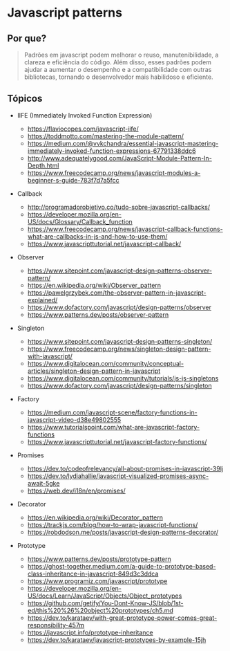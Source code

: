 # Javascript patterns

## Por que?

> Padrões em javascript podem melhorar o reuso, manutenibilidade, a clareza e eficiência do código.
> Além disso, esses padrões podem ajudar a aumentar o desempenho e a compatibilidade
> com outras bibliotecas, tornando o desenvolvedor mais habilidoso e eficiente.

## Tópicos

- IIFE (Immediately Invoked Function Expression)
  - <https://flaviocopes.com/javascript-iife/>
  - <https://toddmotto.com/mastering-the-module-pattern/>
  - <https://medium.com/@vvkchandra/essential-javascript-mastering-immediately-invoked-function-expressions-67791338ddc6>
  - <http://www.adequatelygood.com/JavaScript-Module-Pattern-In-Depth.html>
  - <https://www.freecodecamp.org/news/javascript-modules-a-beginner-s-guide-783f7d7a5fcc>

- Callback
  - <http://programadorobjetivo.co/tudo-sobre-javascript-callbacks/>
  - <https://developer.mozilla.org/en-US/docs/Glossary/Callback_function>
  - <https://www.freecodecamp.org/news/javascript-callback-functions-what-are-callbacks-in-js-and-how-to-use-them/>
  - <https://www.javascripttutorial.net/javascript-callback/>

- Observer
  - <https://www.sitepoint.com/javascript-design-patterns-observer-pattern/>
  - <https://en.wikipedia.org/wiki/Observer_pattern>
  - <https://pawelgrzybek.com/the-observer-pattern-in-javascript-explained/>
  - <https://www.dofactory.com/javascript/design-patterns/observer>
  - <https://www.patterns.dev/posts/observer-pattern>

- Singleton
  - <https://www.sitepoint.com/javascript-design-patterns-singleton/>
  - <https://www.freecodecamp.org/news/singleton-design-pattern-with-javascript/>
  - <https://www.digitalocean.com/community/conceptual-articles/singleton-design-pattern-in-javascript>
  - <https://www.digitalocean.com/community/tutorials/js-js-singletons>
  - <https://www.dofactory.com/javascript/design-patterns/singleton>

- Factory
  - <https://medium.com/javascript-scene/factory-functions-in-javascript-video-d38e49802555>
  - <https://www.tutorialspoint.com/what-are-javascript-factory-functions>
  - <https://www.javascripttutorial.net/javascript-factory-functions/>

- Promises
  - <https://dev.to/codeofrelevancy/all-about-promises-in-javascript-39lj>
  - <https://dev.to/lydiahallie/javascript-visualized-promises-async-await-5gke>
  - <https://web.dev/i18n/en/promises/>

- Decorator
  - <https://en.wikipedia.org/wiki/Decorator_pattern>
  - <https://trackjs.com/blog/how-to-wrap-javascript-functions/>
  - <https://robdodson.me/posts/javascript-design-patterns-decorator/>

- Prototype
  - <https://www.patterns.dev/posts/prototype-pattern>
  - <https://ghost-together.medium.com/a-guide-to-prototype-based-class-inheritance-in-javascript-849d3c3ddca>
  - <https://www.programiz.com/javascript/prototype>
  - <https://developer.mozilla.org/en-US/docs/Learn/JavaScript/Objects/Object_prototypes>
  - <https://github.com/getify/You-Dont-Know-JS/blob/1st-ed/this%20%26%20object%20prototypes/ch5.md>
  - <https://dev.to/karataev/with-great-prototype-power-comes-great-responsibility-457m>
  - <https://javascript.info/prototype-inheritance>
  - <https://dev.to/karataev/javascript-prototypes-by-example-15jh>
